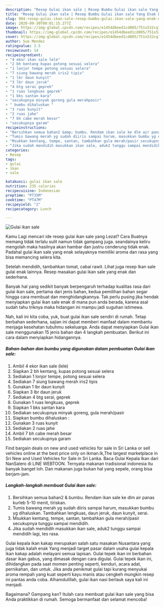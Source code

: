 ```yaml
---
description: "Resep Gulai ikan sale | Resep Bumbu Gulai ikan sale Yang Enak Dan Lezat"
title: "Resep Gulai ikan sale | Resep Bumbu Gulai ikan sale Yang Enak Dan Lezat"
slug: 984-resep-gulai-ikan-sale-resep-bumbu-gulai-ikan-sale-yang-enak-dan-lezat
date: 2020-09-30T00:01:15.277Z
image: https://img-global.cpcdn.com/recipes/e1454dbeed1cd805/751x532cq70/gulai-ikan-sale-foto-resep-utama.jpg
thumbnail: https://img-global.cpcdn.com/recipes/e1454dbeed1cd805/751x532cq70/gulai-ikan-sale-foto-resep-utama.jpg
cover: https://img-global.cpcdn.com/recipes/e1454dbeed1cd805/751x532cq70/gulai-ikan-sale-foto-resep-utama.jpg
author: Sue Mendez
ratingvalue: 3.5
reviewcount: 14
recipeingredient:
- "4 ekor ikan sale lele"
- "2 bh kentang kupas potong sesuai selera"
- "1 lonjor tempe potong sesuai selera"
- "7 siung bawang merah iris2 tipis"
- "1 lbr daun kunyit"
- "3 lbr daun jeruk"
- "4 btg serai geprek"
- "1 ruas lengkuas geprek"
- "1 bks santan kara"
- "secukupnya minyak goreng gula merahpasir"
- " bumbu dihaluskan "
- "3 ruas kunyit"
- "2 ruas jahe"
- "7 bh cabe merah besar"
- "secukupnya garam"
recipeinstructions:
- "Bersihkan semua bahan2 &amp; bumbu. Rendam ikan sale ke dlm air panas kurleb 5-10 menit, tiriskan."
- "Tumis bawang merah yg sudah diiris sampai harum, masukkan bumbu yg dihaluskan. Tambahkan lengkuas, daun jeruk, daun kunyit, serai."
- "Msukkan kentang, tempe, santan, tambahkan gula merah/pasir secukupnya tunggu sampai mendidih."
- "Jika sudah mendidih masukkan ikan sale, aduk2 tunggu sampai mendidih lagi, tes rasa."
categories:
- Resep
tags:
- gulai
- ikan
- sale

katakunci: gulai ikan sale 
nutrition: 235 calories
recipecuisine: Indonesian
preptime: "PT35M"
cooktime: "PT47M"
recipeyield: "2"
recipecategory: Lunch

---
```



![Gulai ikan sale](https://img-global.cpcdn.com/recipes/e1454dbeed1cd805/751x532cq70/gulai-ikan-sale-foto-resep-utama.jpg)

Kamu Lagi mencari ide resep gulai ikan sale yang Lezat? Cara Buatnya memang tidak terlalu sulit namun tidak gampang juga. seandainya keliru mengolah maka hasilnya akan hambar dan justru cenderung tidak enak. Padahal gulai ikan sale yang enak selayaknya memiliki aroma dan rasa yang bisa memancing selera kita.

Setelah mendidih, tambahkan tomat, cabai rawit. Lihat juga resep Ikan sale gulai enak lainnya. Resep masakan gulai ikan sale yang enak dan sederhana.

Banyak hal yang sedikit banyak berpengaruh terhadap kualitas rasa dari gulai ikan sale, pertama dari jenis bahan, kedua pemilihan bahan segar hingga cara membuat dan menghidangkannya. Tak perlu pusing jika hendak menyiapkan gulai ikan sale enak di mana pun anda berada, karena asal sudah tahu triknya maka hidangan ini mampu jadi suguhan istimewa.


Nah, kali ini kita coba, yuk, buat gulai ikan sale sendiri di rumah. Tetap berbahan sederhana, sajian ini dapat memberi manfaat dalam membantu menjaga kesehatan tubuhmu sekeluarga. Anda dapat menyiapkan Gulai ikan sale menggunakan 15 jenis bahan dan 4 langkah pembuatan. Berikut ini cara dalam menyiapkan hidangannya.

<!--inarticleads1-->

##### Bahan-bahan dan bumbu yang digunakan dalam pembuatan Gulai ikan sale:

1. Ambil 4 ekor ikan sale (lele)
1. Siapkan 2 bh kentang, kupas potong sesuai selera
1. Sediakan 1 lonjor tempe, potong sesuai selera
1. Sediakan 7 siung bawang merah iris2 tipis
1. Gunakan 1 lbr daun kunyit
1. Siapkan 3 lbr daun jeruk
1. Sediakan 4 btg serai, geprek
1. Gunakan 1 ruas lengkuas, geprek
1. Siapkan 1 bks santan kara
1. Sediakan secukupnya minyak goreng, gula merah/pasir
1. Siapkan  bumbu dihaluskan :
1. Gunakan 3 ruas kunyit
1. Sediakan 2 ruas jahe
1. Ambil 7 bh cabe merah besar
1. Sediakan secukupnya garam


Find bargain deals on new and used vehicles for sale in Sri Lanka or sell vehicles online at the best price only on ikman.lk,The largest marketplace in Sri New and Used Vehicles for Sale in Sri Lanka. Baca Gulai Kepala Ikan dari NanSalero di LINE WEBTOON. Ternyata makanan tradisional indonesia itu banyak banget loh. Dan makanan juga bukan hal yang sepele, orang bisa berjam-jam. 

<!--inarticleads2-->

##### Langkah-langkah membuat Gulai ikan sale:

1. Bersihkan semua bahan2 &amp; bumbu. Rendam ikan sale ke dlm air panas kurleb 5-10 menit, tiriskan.
1. Tumis bawang merah yg sudah diiris sampai harum, masukkan bumbu yg dihaluskan. Tambahkan lengkuas, daun jeruk, daun kunyit, serai.
1. Msukkan kentang, tempe, santan, tambahkan gula merah/pasir secukupnya tunggu sampai mendidih.
1. Jika sudah mendidih masukkan ikan sale, aduk2 tunggu sampai mendidih lagi, tes rasa.


Gulai kepala ikan kakap merupakan salah satu masakan Nusantara yang juga tidak kalah enak Yang menjadi target pasar dalam usaha gulai kepala ikan kakap adalah melayani semua lapisan. Gulai tepek ikan ini berbahan dasar ikan gabus, yang dimasak dengan cara digulai. Gulai tepek ikan ini, dihidangkan pada saat momen penting seperti, kenduri, acara adat, pernikahan, dan untuk. Jika anda penikmat gulai tapi kurang menyukai aroma rempah yang kuat seperti kayu manis atau cengkeh mungkin resep ini pantas anda coba. Alhamdulillah, gulai ikan nasi berlauk saya kali ini menjadi. 

Bagaimana? Gampang kan? Itulah cara membuat gulai ikan sale yang bisa Anda praktikkan di rumah. Semoga bermanfaat dan selamat mencoba!
